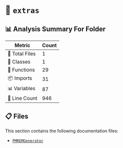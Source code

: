 # 📁 `extras`

## 📊 Analysis Summary For Folder

| Metric | Count |
|--------|-------|
| 📁 Total Files | 1 |
| 🧱 Classes | 1 |
| 🔧 Functions | 29 |
| 📦 Imports | 31 |
| 📊 Variables | 87 |
| 🔢 Line Count | 946 |


## 📋 Files

This section contains the following documentation files:

- [`PMREMGenerator`](./PMREMGenerator.md)